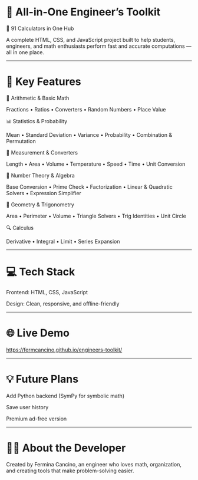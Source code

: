 # 🧰 All-in-One Engineer’s Toolkit

🚀 91 Calculators in One Hub

A complete HTML, CSS, and JavaScript project built to help students, engineers, and math enthusiasts perform fast and accurate computations — all in one place.

---

# 🧩 Key Features

🔢 Arithmetic & Basic Math

Fractions • Ratios • Converters • Random Numbers • Place Value

📊 Statistics & Probability

Mean • Standard Deviation • Variance • Probability • Combination & Permutation

📏 Measurement & Converters

Length • Area • Volume • Temperature • Speed • Time • Unit Conversion

🧮 Number Theory & Algebra

Base Conversion • Prime Check • Factorization • Linear & Quadratic Solvers • Expression Simplifier

📐 Geometry & Trigonometry

Area • Perimeter • Volume • Triangle Solvers • Trig Identities • Unit Circle

🔍 Calculus

Derivative • Integral • Limit • Series Expansion

---

# 💻 Tech Stack

Frontend: HTML, CSS, JavaScript

Design: Clean, responsive, and offline-friendly

---

# 🌐 Live Demo
https://fermcancino.github.io/engineers-toolkit/

---

# 💡 Future Plans

Add Python backend (SymPy for symbolic math)

Save user history

Premium ad-free version

---

# 👨‍🔧 About the Developer

Created by Fermina Cancino, an engineer who loves math, organization, and creating tools that make problem-solving easier.
